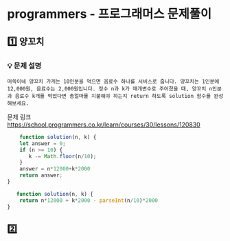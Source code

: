 # programmers - 프로그래머스 문제풀이 


## 1️⃣  양꼬치
### 💡 문제 설명
`머쓱이네 양꼬치 가게는 10인분을 먹으면 음료수 하나를 서비스로 줍니다. 양꼬치는 1인분에 12,000원, 음료수는 2,000원입니다. 정수 n과 k가 매개변수로 주어졌을 때, 양꼬치 n인분과 음료수 k개를 먹었다면 총얼마를 지불해야 하는지 return 하도록 solution 함수를 완성해보세요.`

문제 링크 https://school.programmers.co.kr/learn/courses/30/lessons/120830
```js
    function solution(n, k) {
  	let answer = 0;
    if (n >= 10) {
       k -= Math.floor(n/10);
    }
    answer = n*12000+k*2000
    return answer;
}
```
```js
   function solution(n, k) {
    return n*12000 + k*2000 - parseInt(n/10)*2000
}
```

## 2️⃣   

